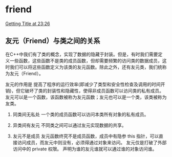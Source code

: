 # friend

[Getting Title at 23:26](https://blog.csdn.net/weixin_39951988/article/details/87087025)
## 友元（Friend）与类之间的关系
在C++中我们有了类的概念，实现了数据的隐藏于封装。但是，有时我们需要定义一些函数，这些函数不是类的成员函数，但却需要频繁的访问类的数据成员，这时我们可以将这些函数定义为该类的友元函数。除此之外，还有友元类，我们统称为友元（Friend）。

友元的作用是 提高了程序的运行效率(即减少了类型和安全性检查及调用的时间开销)，但它破坏了类的封装性和隐藏性，使得非成员函数可以访问类的私有成员。友元可以是一个函数，该函数被称为友元函数；友元也可以是一个类，该类被称为友类。

1. 同类间无私处
           一个类的成员函数可以访问本类所有对象的私有成员。

2. 异类间有友元
          不同类之间可以通过友元实现数据的共享。

3. 友元不是成员
         友元函数终究不是成员函数，成员中有隐参 this 指针，可以直接访问成员，而友元中则没有，必须得通过对象来访问。
        友元仅是打破了外部访问中的 private 权限。 声明为谁的友元谁就可以通过谁的对象访问谁。
